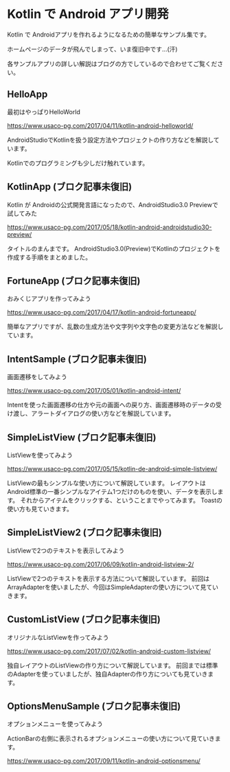# Kotlin で Android アプリ開発

Kotlin で Androidアプリを作れるようになるための簡単なサンプル集です。

ホームページのデータが飛んでしまって、いま復旧中です…(汗)

各サンプルアプリの詳しい解説はブログの方でしているので合わせてご覧ください。

## HelloApp
最初はやっぱりHelloWorld

<https://www.usaco-pg.com/2017/04/11/kotlin-android-helloworld/>

AndroidStudioでKotlinを扱う設定方法やプロジェクトの作り方などを解説しています。

Kotlinでのプログラミングも少しだけ触れています。

## KotlinApp (ブロク記事未復旧)
Kotlin が Androidの公式開発言語になったので、AndroidStudio3.0 Previewで試してみた

<https://www.usaco-pg.com/2017/05/18/kotlin-android-androidstudio30-preview/>

タイトルのまんまです。
AndroidStudio3.0(Preview)でKotlinのプロジェクトを作成する手順をまとめました。

## FortuneApp (ブロク記事未復旧)
おみくじアプリを作ってみよう

<https://www.usaco-pg.com/2017/04/17/kotlin-android-fortuneapp/>

簡単なアプリですが、乱数の生成方法や文字列や文字色の変更方法などを解説しています。


## IntentSample (ブロク記事未復旧)
画面遷移をしてみよう

<https://www.usaco-pg.com/2017/05/01/kotlin-android-intent/>

Intentを使った画面遷移の仕方や元の画面への戻り方、画面遷移時のデータの受け渡し、アラートダイアログの使い方などを解説しています。

## SimpleListView (ブロク記事未復旧)
ListViewを使ってみよう

<https://www.usaco-pg.com/2017/05/15/kotlin-de-android-simple-listview/>

ListViewの最もシンプルな使い方について解説しています。
レイアウトはAndroid標準の一番シンプルなアイテム1つだけのものを使い、データを表示します。
それからアイテムをクリックする、ということまでやってみます。
Toastの使い方も見ていきます。

## SimpleListView2 (ブロク記事未復旧)
ListViewで2つのテキストを表示してみよう

<https://www.usaco-pg.com/2017/06/09/kotlin-android-listview-2/>

ListViewで2つのテキストを表示する方法について解説しています。
前回はArrayAdapterを使いましたが、今回はSimpleAdapterの使い方について見ていきます。

## CustomListView (ブロク記事未復旧)
オリジナルなListViewを作ってみよう

<https://www.usaco-pg.com/2017/07/02/kotlin-android-custom-listview/>

独自レイアウトのListViewの作り方について解説しています。
前回までは標準のAdapterを使っていましたが、独自Adapterの作り方についても見ていきます。

## OptionsMenuSample (ブロク記事未復旧)
オプションメニューを使ってみよう

ActionBarの右側に表示されるオプションメニューの使い方について見ていきます。

<https://www.usaco-pg.com/2017/09/11/kotlin-android-optionsmenu/>
